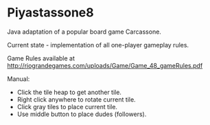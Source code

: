 # Piyastassone8

Java adaptation of a popular board game Carcassone.

Current state - implementation of all one-player gameplay rules.

Game Rules available at http://riograndegames.com/uploads/Game/Game_48_gameRules.pdf

Manual:
- Click the tile heap to get another tile.
- Right click anywhere to rotate current tile.
- Click gray tiles to place current tile.
- Use middle button to place dudes (followers).


